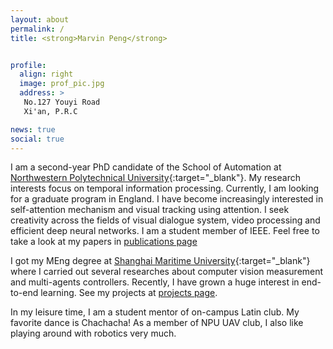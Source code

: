 ```yaml
---
layout: about
permalink: /
title: <strong>Marvin Peng</strong>


profile:
  align: right
  image: prof_pic.jpg
  address: >
   No.127 Youyi Road
   Xi'an, P.R.C

news: true
social: true
---
```


I am a second-year PhD candidate of the School of Automation at [Northwestern Polytechnical University](http://www.nwpu.edu.cn){:target="\_blank"}. My research interests focus on temporal information processing. Currently, I am looking for a graduate program in England. I have become increasingly interested in self-attention mechanism and visual tracking using attention. I seek creativity across the fields of visual dialogue system, video processing and efficient deep neural networks. I am a student member of IEEE. Feel free to take a look at my papers in [publications page](/BohuaPeng/publications/)

I got my MEng degree at [Shanghai Maritime University](https://www.shmtu.edu.cn/){:target="\_blank"} where I carried out several researches about computer vision measurement and multi-agents controllers. Recently, I have grown a huge interest in end-to-end learning. See my projects at [projects page](/BohuaPeng/projects/).

In my leisure time, I am a student mentor of on-campus Latin club. My favorite dance is Chachacha!
As a member of NPU UAV club, I also like playing around with robotics very much.
